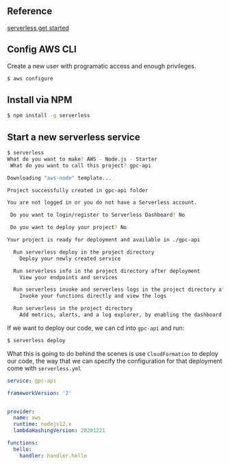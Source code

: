 ## Reference

[serverless get started](https://www.serverless.com/framework/docs/getting-started/)

## Config AWS CLI

Create a new user with programatic access and enough privileges.

```bash
$ aws configure
```


## Install via NPM

```bash
$ npm install -g serverless
```

## Start a new serverless service

```bash
$ serverless 
What do you want to make? AWS - Node.js - Starter
 What do you want to call this project? gpc-api

Downloading "aws-node" template...

Project successfully created in gpc-api folder

You are not logged in or you do not have a Serverless account.

 Do you want to login/register to Serverless Dashboard? No

 Do you want to deploy your project? No

Your project is ready for deployment and available in ./gpc-api

  Run serverless deploy in the project directory
    Deploy your newly created service

  Run serverless info in the project directory after deployment
    View your endpoints and services

  Run serverless invoke and serverless logs in the project directory after deployment
    Invoke your functions directly and view the logs

  Run serverless in the project directory
    Add metrics, alerts, and a log explorer, by enabling the dashboard functionality
```

If we want to deploy our code, we can cd into `gpc-api` and run:

```bash
$ serverless deploy
```

What this is going to do behind the scenes is use `CloudFormation` to deploy our code, the way that we can specify the configuration for that deployment come with `serverless.yml`

```yml
service: gpc-api

frameworkVersion: '2'


provider:
  name: aws
  runtime: nodejs12.x
  lambdaHashingVersion: 20201221

functions:
  hello:
    handler: handler.hello

```
